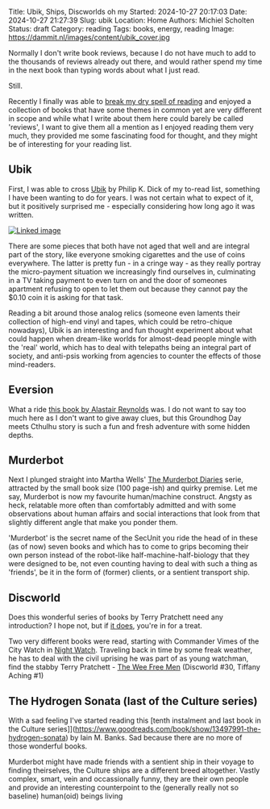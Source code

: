 Title: Ubik, Ships, Discworlds oh my
Started: 2024-10-27 20:17:03
Date: 2024-10-27 21:27:39
Slug: ubik
Location: Home
Authors: Michiel Scholten
Status: draft
Category: reading
Tags: books, energy, reading
Image: https://dammit.nl/images/content/ubik_cover.jpg

Normally I don't write book reviews, because I do not have much to add to the thousands of reviews already out there, and would rather spend my time in the next book than typing words about what I just read.

Still.

Recently I finally was able to [break my dry spell of reading]({filename}../posts/reading-challenge-start.md) and enjoyed a collection of books that have some themes in common yet are very different in scope and while what I write about them here could barely be called 'reviews', I want to give them all a mention as I enjoyed reading them very much, they provided me some fascinating food for thought, and they might be of interesting for your reading list.

## Ubik

First, I was able to cross [Ubik](https://www.goodreads.com/book/show/34207748-ubik) by Philip K. Dick of my to-read list, something I have been wanting to do for years. I was not certain what to expect of it, but it positively surprised me - especially considering how long ago it was written.

[![Linked image](https://dammit.nl/images/content/ubik_cover.jpg)](https://dammit.nl/images/content/ubik_cover.jpg)

There are some pieces that both have not aged that well and are integral part of the story, like everyone smoking cigarettes and the use of coins everywhere. The latter is pretty fun - in a cringe way - as they really portray the micro-payment situation we increasingly find ourselves in, culminating in a TV taking payment to even turn on and the door of someones apartment refusing to open to let them out because they cannot pay the $0.10 coin it is asking for that task.

Reading a bit around those analog relics (someone even laments their collection of high-end vinyl and tapes, which could be retro-chique nowadays), Ubik is an interesting and fun thought experiment about what could happen when dream-like worlds for almost-dead people mingle with the 'real' world, which has to deal with telepaths being an integral part of society, and anti-psis working from agencies to counter the effects of those mind-readers.

## Eversion

What a ride [this book by Alastair Reynolds](https://www.goodreads.com/book/show/58727132-eversion) was. I do not want to say too much here as I don't want to give away clues, but this Groundhog Day meets Cthulhu story is such a fun and fresh adventure with some hidden depths.

## Murderbot

Next I plunged straight into Martha Wells' [The Murderbot Diaries](https://www.goodreads.com/series/191900-the-murderbot-diaries) serie, attracted by the small book size (100 page-ish) and quirky premise. Let me say, Murderbot is now my favourite human/machine construct. Angsty as heck, relatable more often than comfortably admitted and with some observations about human affairs and social interactions that look from that slightly different angle that make you ponder them.

'Murderbot' is the secret name of the SecUnit you ride the head of in these (as of now) seven books and which has to come to grips becoming their own person instead of the robot-like half-machine-half-biology that they were designed to be, not even counting having to deal with such a thing as 'friends', be it in the form of (former) clients, or a sentient transport ship.

## Discworld

Does this wonderful series of books by Terry Pratchett need any introduction? I hope not, but if [it does](https://en.wikipedia.org/wiki/Discworld), you're in for a treat. 

Two very different books were read, starting with Commander Vimes of the City Watch in [Night Watch](https://www.goodreads.com/book/show/47989.Night_Watch). Traveling back in time by some freak weather, he has to deal with the civil uprising he was part of as young watchman, find the stabby 
Terry Pratchett - [The Wee Free Men](https://www.goodreads.com/book/show/34494.The_Wee_Free_Men) (Discworld #30, Tiffany Aching #1)


## The Hydrogen Sonata (last of the Culture series)

With a sad feeling I've started reading this [tenth instalment and last book in the Culture series]](https://www.goodreads.com/book/show/13497991-the-hydrogen-sonata) by Iain M. Banks. Sad because there are no more of those wonderful books.

Murderbot might have made friends with a sentient ship in their voyage to finding theirselves, the Culture ships are a different breed altogether. Vastly complex, smart, vein and occassionally funny, they are their own people and provide an interesting counterpoint to the (generally really not so baseline) human(oid) beings living 


<!--

--- 8< --- Cheat-sheet:

[books page]({filename}../pages/books.md)
[hello post]({filename}../posts/hello.md)
[![Linked image](https://dammit.nl/images/content/example.png)](https://dammit.nl/images/content/example.png)
[![Linked gallery image](https://shuttereye.org/images/70/707272f27b6b7a68_2000-2000.jpg)](https://shuttereye.org/gallery/subgallery/IMG_example.jpg/view/)

-->
